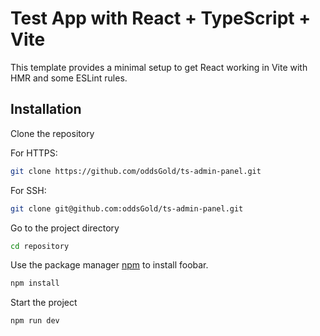 # Test App with React + TypeScript + Vite

This template provides a minimal setup to get React working in Vite with HMR and some ESLint rules.


## Installation

Clone the repository

For HTTPS:
```bash
git clone https://github.com/oddsGold/ts-admin-panel.git
```

For SSH:
```bash
git clone git@github.com:oddsGold/ts-admin-panel.git
```

Go to the project directory
```bash
cd repository
```

Use the package manager [npm](https://www.npmjs.com/) to install foobar.

```bash
npm install
```

Start the project
```bash
npm run dev
```
